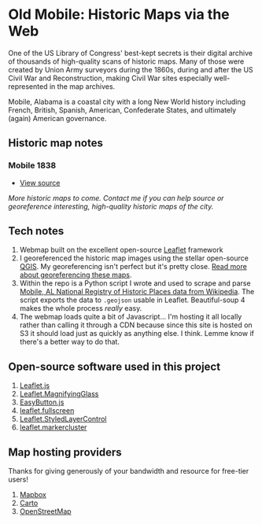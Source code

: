 # Old Mobile: Historic Maps via the Web

One of the US Library of Congress' best-kept secrets is their digital archive of thousands of high-quality scans of historic maps. Many of those were created by Union Army surveyors during the 1860s, during and after the US Civil War and Reconstruction, making Civil War sites especially well-represented in the map archives.

Mobile, Alabama is a coastal city with a long New World history including French, British, Spanish, American, Confederate States, and ultimately (again) American governance.

## Historic map notes

### Mobile 1838

- [View source](http://digital.archives.alabama.gov/cdm/ref/collection/maps/id/683)

_More historic maps to come. Contact me if you can help source or georeference interesting, high-quality historic maps of the city._

## Tech notes

1. Webmap built on the excellent open-source [Leaflet](http://leafletjs.com) framework
1. I georeferenced the historic map images using the stellar open-source [QGIS](http://qgis.org/en/site/). My georeferencing isn't perfect but it's pretty close. [Read more about georeferencing these maps]().
1. Within the repo is a Python script I wrote and used to scrape and parse [Mobile, AL National Registry of Historic Places data from Wikipedia](https://en.wikipedia.org/wiki/National_Register_of_Historic_Places_listings_in_Mobile,_Alabama). The script exports the data to `.geojson` usable in Leaflet. Beautiful-soup 4 makes the whole process _really_ easy.
1. The webmap loads quite a bit of Javascript... I'm hosting it all locally rather than calling it through a CDN because since this site is hosted on S3 it should load just as quickly as anything else. I think. Lemme know if there's a better way to do that.

## Open-source software used in this project

1. [Leaflet.js](http://leafletjs.com)
1. [Leaflet.MagnifyingGlass](https://github.com/bbecquet/Leaflet.MagnifyingGlass)
1. [EasyButton.js](http://danielmontague.com/projects/easyButton.js/)
1. [leaflet.fullscreen](http://brunob.github.io/leaflet.fullscreen/)
1. [Leaflet.StyledLayerControl](https://github.com/davicustodio/Leaflet.StyledLayerControl)
1. [leaflet.markercluster](https://github.com/Leaflet/Leaflet.markercluster)

## Map hosting providers

Thanks for giving generously of your bandwidth and resource for free-tier users!

1. [Mapbox](https://www.mapbox.com)
1. [Carto](https://carto.com)
1. [OpenStreetMap](http://www.openstreetmap.org/)
